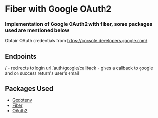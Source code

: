 # Fiber with Google OAuth2

### Implementation of Google OAuth2 with fiber, some packages used are mentioned below
Obtain OAuth credentials from https://console.developers.google.com/

## Endpoints 
/ - redirects to login url
/auth/google/callback - gives a callback to google and on success return's user's email

## Packages Used
- [Godotenv](https://github.com/joho/godotenv)
- [Fiber](https://github.com/gofiber/fiber)
- [OAuth2](https://github.com/golang/oauth2)